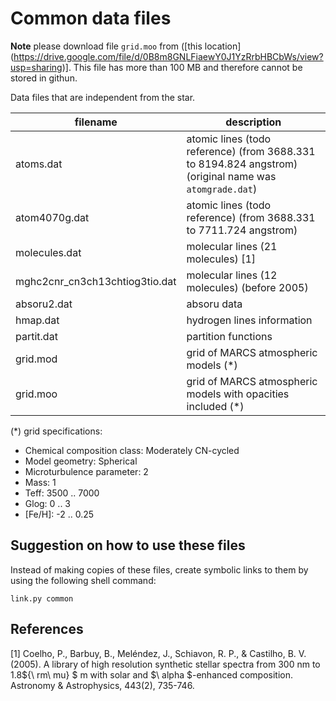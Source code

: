 # Common data files

**Note** please download file `grid.moo` from ([this location]
(https://drive.google.com/file/d/0B8m8GNLFiaewY0J1YzRrbHBCbWs/view?usp=sharing)].
This file has more than 100 MB and therefore cannot be stored in githun.

Data files that are independent from the star.

filename       | description
---------------|-------------
atoms.dat      | atomic lines (todo reference) (from 3688.331 to 8194.824 angstrom) (original name was `atomgrade.dat`)
atom4070g.dat  | atomic lines (todo reference) (from 3688.331 to 7711.724 angstrom) 
molecules.dat  | molecular lines (21 molecules) [1]
mghc2cnr_cn3ch13chtiog3tio.dat | molecular lines (12 molecules) (before 2005)
absoru2.dat    | absoru data
hmap.dat       | hydrogen lines information
partit.dat     | partition functions 
grid.mod       | grid of MARCS atmospheric models (*)
grid.moo       | grid of MARCS atmospheric models with opacities included (*)


(*) grid specifications:
  - Chemical composition class: Moderately CN-cycled
  - Model geometry: Spherical
  - Microturbulence parameter: 2
  - Mass: 1
  - Teff: 3500 .. 7000
  - Glog: 0 .. 3
  - [Fe/H]: -2 .. 0.25


## Suggestion on how to use these files

Instead of making copies of these files, create symbolic links to them by using the following shell command:

```shell
link.py common
```

## References

[1] Coelho, P., Barbuy, B., Meléndez, J., Schiavon, R. P., & Castilho, B. V. (2005). 
A library of high resolution synthetic stellar spectra from 300 nm to 1.8${\ rm\ mu} $ m 
with solar and $\ alpha $-enhanced composition. Astronomy & Astrophysics, 443(2), 735-746.
